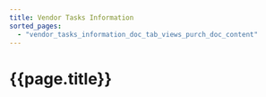 ```yaml
---
title: Vendor Tasks Information
sorted_pages:
  - "vendor_tasks_information_doc_tab_views_purch_doc_content"
---
```

# {{page.title}}
